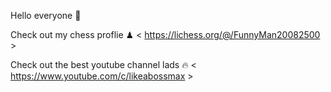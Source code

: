Hello everyone 👋

Check out my chess proflie ♟ < https://lichess.org/@/FunnyMan20082500 >                                                                                   


Check out the best youtube channel lads 🔥 < https://www.youtube.com/c/likeabossmax >

